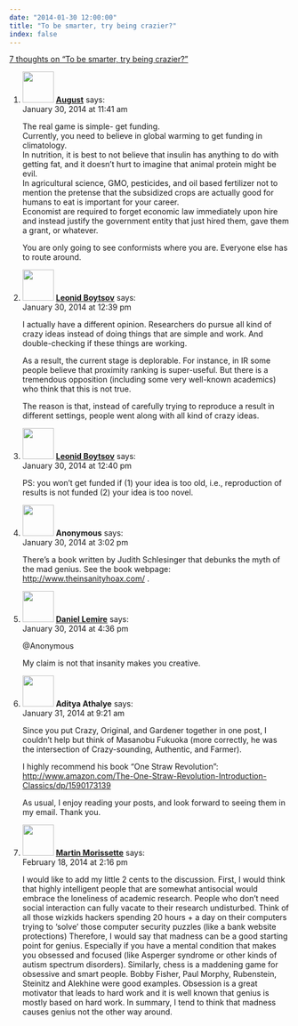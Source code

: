 ```yaml
---
date: "2014-01-30 12:00:00"
title: "To be smarter, try being crazier?"
index: false
---
```


[7 thoughts on &ldquo;To be smarter, try being crazier?&rdquo;](/lemire/blog/2014/01-30-to-be-smarter-try-being-crazier)

<ol class="comment-list">
<li id="comment-110801" class="comment even thread-even depth-1">
<div class="comment-author vcard">
<img alt src="https://secure.gravatar.com/avatar/a3afa5ec2b4ab690c3a8ff9befcd7140?s=56&#038;d=mm&#038;r=g" srcset="https://secure.gravatar.com/avatar/a3afa5ec2b4ab690c3a8ff9befcd7140?s=112&#038;d=mm&#038;r=g 2x" class="avatar avatar-56 photo" height="56" width="56" decoding="async" /> <b class="fn"><a href="https://contraniche.blogspot.com" class="url" rel="ugc external nofollow">August</a></b> <span class="says">says:</span> </div>
<div class="comment-metadata"><time datetime="2014-01-30T11:41:23+00:00">January 30, 2014 at 11:41 am</time></a> </div>
<div class="comment-content">
<p>The real game is simple- get funding.<br/>
Currently, you need to believe in global warming to get funding in climatology.<br/>
In nutrition, it is best to not believe that insulin has anything to do with getting fat, and it doesn&rsquo;t hurt to imagine that animal protein might be evil.<br/>
In agricultural science, GMO, pesticides, and oil based fertilizer not to mention the pretense that the subsidized crops are actually good for humans to eat is important for your career.<br/>
Economist are required to forget economic law immediately upon hire and instead justify the government entity that just hired them, gave them a grant, or whatever.</p>
<p>You are only going to see conformists where you are. Everyone else has to route around.</p>
</div>
</li>
<li id="comment-110804" class="comment odd alt thread-odd thread-alt depth-1">
<div class="comment-author vcard">
<img alt src="https://secure.gravatar.com/avatar/cdbd04afdb5401d1cbbd390416f3c1e3?s=56&#038;d=mm&#038;r=g" srcset="https://secure.gravatar.com/avatar/cdbd04afdb5401d1cbbd390416f3c1e3?s=112&#038;d=mm&#038;r=g 2x" class="avatar avatar-56 photo" height="56" width="56" decoding="async" /> <b class="fn"><a href="http://searchivarius.org/" class="url" rel="ugc external nofollow">Leonid Boytsov</a></b> <span class="says">says:</span> </div>
<div class="comment-metadata"><time datetime="2014-01-30T12:39:23+00:00">January 30, 2014 at 12:39 pm</time></a> </div>
<div class="comment-content">
<p>I actually have a different opinion. Researchers do pursue all kind of crazy ideas instead of doing things that are simple and work. And double-checking if these things are working.</p>
<p>As a result, the current stage is deplorable. For instance, in IR some people believe that proximity ranking is super-useful. But there is a tremendous opposition (including some very well-known academics) who think that this is not true.</p>
<p>The reason is that, instead of carefully trying to reproduce a result in different settings, people went along with all kind of crazy ideas.</p>
</div>
</li>
<li id="comment-110805" class="comment even thread-even depth-1">
<div class="comment-author vcard">
<img alt src="https://secure.gravatar.com/avatar/cdbd04afdb5401d1cbbd390416f3c1e3?s=56&#038;d=mm&#038;r=g" srcset="https://secure.gravatar.com/avatar/cdbd04afdb5401d1cbbd390416f3c1e3?s=112&#038;d=mm&#038;r=g 2x" class="avatar avatar-56 photo" height="56" width="56" loading="lazy" decoding="async" /> <b class="fn"><a href="http://searchivarius.org/" class="url" rel="ugc external nofollow">Leonid Boytsov</a></b> <span class="says">says:</span> </div>
<div class="comment-metadata"><time datetime="2014-01-30T12:40:12+00:00">January 30, 2014 at 12:40 pm</time></a> </div>
<div class="comment-content">
<p>PS: you won&rsquo;t get funded if (1) your idea is too old, i.e., reproduction of results is not funded (2) your idea is too novel.</p>
</div>
</li>
<li id="comment-110808" class="comment odd alt thread-odd thread-alt depth-1">
<div class="comment-author vcard">
<img alt src="https://secure.gravatar.com/avatar/6243f334d2d3dfc1cbb654eb0a12860f?s=56&#038;d=mm&#038;r=g" srcset="https://secure.gravatar.com/avatar/6243f334d2d3dfc1cbb654eb0a12860f?s=112&#038;d=mm&#038;r=g 2x" class="avatar avatar-56 photo" height="56" width="56" loading="lazy" decoding="async" /> <b class="fn">Anonymous</b> <span class="says">says:</span> </div>
<div class="comment-metadata"><time datetime="2014-01-30T15:02:50+00:00">January 30, 2014 at 3:02 pm</time></a> </div>
<div class="comment-content">
<p>There&rsquo;s a book written by Judith Schlesinger that debunks the myth of the mad genius. See the book webpage: <a href="http://www.theinsanityhoax.com/" rel="nofollow ugc">http://www.theinsanityhoax.com/</a> .</p>
</div>
</li>
<li id="comment-110812" class="comment byuser comment-author-lemire bypostauthor even thread-even depth-1">
<div class="comment-author vcard">
<img alt src="https://secure.gravatar.com/avatar/2ca999bef9535950f5b84281a4dab006?s=56&#038;d=mm&#038;r=g" srcset="https://secure.gravatar.com/avatar/2ca999bef9535950f5b84281a4dab006?s=112&#038;d=mm&#038;r=g 2x" class="avatar avatar-56 photo" height="56" width="56" loading="lazy" decoding="async" /> <b class="fn"><a href="https://lemire.me/en/" class="url" rel="ugc">Daniel Lemire</a></b> <span class="says">says:</span> </div>
<div class="comment-metadata"><time datetime="2014-01-30T16:36:52+00:00">January 30, 2014 at 4:36 pm</time></a> </div>
<div class="comment-content">
<p>@Anonymous</p>
<p>My claim is not that insanity makes you creative.</p>
</div>
</li>
<li id="comment-110860" class="comment odd alt thread-odd thread-alt depth-1">
<div class="comment-author vcard">
<img alt src="https://secure.gravatar.com/avatar/79fb10b6673890930b59df7b09c72060?s=56&#038;d=mm&#038;r=g" srcset="https://secure.gravatar.com/avatar/79fb10b6673890930b59df7b09c72060?s=112&#038;d=mm&#038;r=g 2x" class="avatar avatar-56 photo" height="56" width="56" loading="lazy" decoding="async" /> <b class="fn">Aditya Athalye</b> <span class="says">says:</span> </div>
<div class="comment-metadata"><time datetime="2014-01-31T09:21:50+00:00">January 31, 2014 at 9:21 am</time></a> </div>
<div class="comment-content">
<p>Since you put Crazy, Original, and Gardener together in one post, I couldn&rsquo;t help but think of Masanobu Fukuoka (more correctly, he was the intersection of Crazy-sounding, Authentic, and Farmer). </p>
<p>I highly recommend his book &ldquo;One Straw Revolution&rdquo;: <a href="https://www.amazon.com/The-One-Straw-Revolution-Introduction-Classics/dp/1590173139" rel="nofollow ugc">http://www.amazon.com/The-One-Straw-Revolution-Introduction-Classics/dp/1590173139</a></p>
<p>As usual, I enjoy reading your posts, and look forward to seeing them in my email. Thank you.</p>
</div>
</li>
<li id="comment-111788" class="comment byuser comment-author-lemire bypostauthor even thread-even depth-1">
<div class="comment-author vcard">
<img alt src="https://secure.gravatar.com/avatar/2ca999bef9535950f5b84281a4dab006?s=56&#038;d=mm&#038;r=g" srcset="https://secure.gravatar.com/avatar/2ca999bef9535950f5b84281a4dab006?s=112&#038;d=mm&#038;r=g 2x" class="avatar avatar-56 photo" height="56" width="56" loading="lazy" decoding="async" /> <b class="fn"><a href="https://ca.linkedin.com/in/martin-morissette-32262a6b" class="url" rel="ugc external nofollow">Martin Morissette</a></b> <span class="says">says:</span> </div>
<div class="comment-metadata"><time datetime="2014-02-18T14:16:05+00:00">February 18, 2014 at 2:16 pm</time></a> </div>
<div class="comment-content">
<p>I would like to add my little 2 cents to the discussion. First, I would think that highly intelligent people that are somewhat antisocial would embrace the loneliness of academic research. People who don&rsquo;t need social interaction can fully vacate to their research undisturbed. Think of all those wizkids hackers spending 20 hours + a day on their computers trying to &lsquo;solve&rsquo; those computer security puzzles (like a bank website protections) Therefore, I would say that madness can be a good starting point for genius. Especially if you have a mental condition that makes you obsessed and focused (like Asperger syndrome or other kinds of autism spectrum disorders). Similarly, chess is a maddening game for obsessive and smart people. Bobby Fisher, Paul Morphy, Rubenstein, Steinitz and Alekhine were good examples. Obsession is a great motivator that leads to hard work and it is well known that genius is mostly based on hard work. In summary, I tend to think that madness causes genius not the other way around.</p>
</div>
</li>
</ol>
